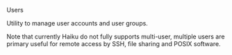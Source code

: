 Users

Utility to manage user accounts and user groups.

Note that currently Haiku do not fully supports multi-user, multiple users are primary useful for remote access by SSH, file sharing and POSIX software.